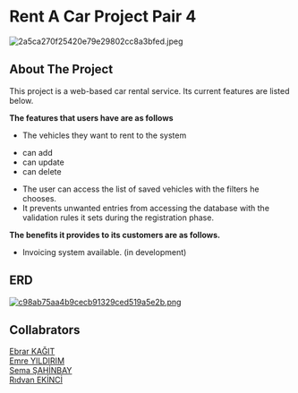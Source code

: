 # Rent A Car Project Pair 4

![2a5ca270f25420e79e29802cc8a3bfed.jpeg](https://imgtr.ee/images/2023/12/15/2a5ca270f25420e79e29802cc8a3bfed.jpeg)

## About The Project
This project is a web-based car rental service.
Its current features are listed below.  

**The features that users have are as follows**

* The vehicles they want to rent to the system 
- can add
- can update
- can delete
* The user can access the list of saved vehicles with the filters he chooses.
* It prevents unwanted entries from accessing the database with the validation rules it sets during the registration phase.
 
**The benefits it provides to its customers are as follows.**
  
* Invoicing system available. (in development)

## ERD

[![c98ab75aa4b9cecb91329ced519a5e2b.png](https://imgtr.ee/images/2023/12/15/c98ab75aa4b9cecb91329ced519a5e2b.png)](https://imgtr.ee/image/IqbBIm)


## Collabrators
[Ebrar KAĞIT](https://github.com/EbrarKgt)  
[Emre YILDIRIM](https://github.com/emreyldrm)    
[Sema ŞAHİNBAY](https://github.com/semasahinbay)  
[Rıdvan EKİNCİ](https://github.com/rdvneknc)  
